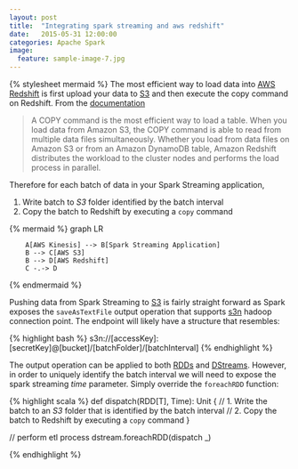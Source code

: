 ```yaml
---
layout: post
title:  "Integrating spark streaming and aws redshift"
date:   2015-05-31 12:00:00
categories: Apache Spark
image:
  feature: sample-image-7.jpg
---
```

{% stylesheet mermaid %}
The most efficient way to load data into [AWS Redshift](https://aws.amazon.com/redshift/) is first upload your data to [S3](https://aws.amazon.com/s3/) and then execute the copy command on Redshift. From the [documentation](http://docs.aws.amazon.com/redshift/latest/dg/t_Loading_data.html)

>A COPY command is the most efficient way to load a table. When you load data from Amazon S3, the COPY command is able to read from multiple data files simultaneously. Whether you load from data files on Amazon S3 or from an Amazon DynamoDB table, Amazon Redshift distributes the workload to the cluster nodes and performs the load process in parallel.

Therefore for each batch of data in your Spark Streaming application,  

1. Write batch to _S3_ folder identified by the batch interval   
2. Copy the batch to Redshift by executing a `copy` command

{% mermaid %}
        graph LR
        
        A[AWS Kinesis] --> B[Spark Streaming Application]
        B --> C[AWS S3]
        B --> D[AWS Redshift]
        C -.-> D
{% endmermaid %}

Pushing data from Spark Streaming to [S3](https://aws.amazon.com/s3/) is fairly straight forward as Spark exposes the `saveAsTextFile` output operation that supports [s3n](https://aws.amazon.com/s3/) hadoop connection point. The endpoint will likely have a structure that resembles:

{% highlight bash %}
s3n://[accessKey]:[secretKey]@[bucket]/[batchFolder]/[batchInterval]
{% endhighlight %}

The output operation can be applied to both [RDDs](http://spark.apache.org/docs/latest/programming-guide.html#resilient-distributed-datasets-rdds) and [DStreams](http://spark.apache.org/docs/latest/streaming-programming-guide.html#discretized-streams-dstreams). However, in order to uniquely identify the batch interval we will need to expose the spark streaming _time_ parameter. Simply override the `foreachRDD` function:

{% highlight scala %}
def dispatch(RDD[T], Time): Unit {
    // 1. Write the batch to an _S3_ folder that is identified by the batch interval 
    // 2. Copy the batch to Redshift by executing a `copy` command
}

// perform etl process
dstream.foreachRDD(dispatch _)

{% endhighlight %}






